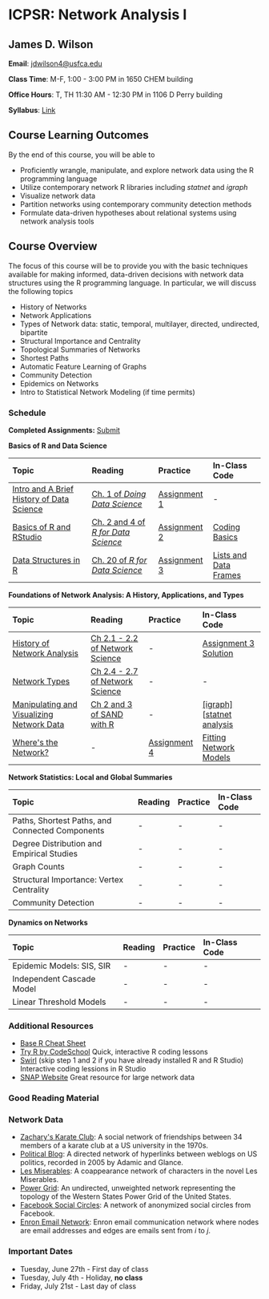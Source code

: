 # ICPSR: Network Analysis I

## James D. Wilson

**Email**: jdwilson4@usfca.edu

**Class Time**: M-F, 1:00 - 3:00 PM in 1650 CHEM building

**Office Hours**: T, TH 11:30 AM - 12:30 PM in 1106 D Perry building


**Syllabus**: [Link](https://github.com/jdwilson4/Network-Analysis-I/blob/master/Syllabus_Network_Analtyics.pdf)

## Course Learning Outcomes

By the end of this course, you will be able to

- Proficiently wrangle, manipulate, and explore network data using the R programming language
- Utilize contemporary network R libraries including *statnet* and *igraph*
- Visualize network data
- Partition networks using contemporary community detection methods
- Formulate data-driven hypotheses about relational systems using network analysis tools

## Course Overview


The focus of this course will be to provide you with the basic techniques available for making informed, data-driven decisions with network data structures using the R programming language. In particular, we will discuss the following topics

- History of Networks
- Network Applications
- Types of Network data: static, temporal, multilayer, directed, undirected, bipartite
- Structural Importance and Centrality
- Topological Summaries of Networks
- Shortest Paths
- Automatic Feature Learning of Graphs
- Community Detection
- Epidemics on Networks
- Intro to Statistical Network Modeling (if time permits)


### Schedule

**Completed Assignments:** [Submit](https://www.dropbox.com/request/mShmGgweXQGIhWxa1Xma)

**Basics of R and Data Science** 

| Topic | Reading | Practice | In-Class Code |
|:--- | :---  | :---  |  :--- |
|[Intro and A Brief History of Data Science](https://github.com/jdwilson4/Network-Analysis-I/blob/master/Lecture%20Notes/Lecture%201%20Introduction.pdf)| [Ch. 1 of *Doing Data Science*](https://www.safaribooksonline.com/library/view/doing-data-science/9781449363871/ch01.html) |[Assignment 1](https://github.com/jdwilson4/Network-Analysis-I/blob/master/Assignments/Assignment1.pdf)| - |
|[Basics of R and RStudio](https://github.com/jdwilson4/Network-Analysis-I/blob/master/Lecture%20Notes/Lecture%202%20R%20and%20RStudio.pdf)|  [Ch. 2 and 4 of *R for Data Science*](http://r4ds.had.co.nz/index.html)|[Assignment 2](https://github.com/jdwilson4/Network-Analysis-I/blob/master/Assignments/Assignment2.pdf)| [Coding Basics](https://github.com/jdwilson4/Network-Analysis-I/blob/master/Code/Basics_in_R.R)|
|[Data Structures in R](https://github.com/jdwilson4/Network-Analysis-I/blob/master/Lecture%20Notes/Lecture%203%20Data%20Structures.pdf)| [Ch. 20 of *R for Data Science*](http://r4ds.had.co.nz/vectors.html) |  [Assignment 3](https://github.com/jdwilson4/Network-Analysis-I/blob/master/Assignments/Assignment3.pdf)| [Lists and Data Frames](https://github.com/jdwilson4/Network-Analysis-I/blob/master/Code/Lists_Data_Frames.R) |


**Foundations of Network Analysis: A History, Applications, and Types**

| Topic | Reading | Practice | In-Class Code |
|:--- | :---  | :---  | :---- |
| [History of Network Analysis](https://github.com/jdwilson4/Network-Analysis-I/blob/master/Lecture%20Notes/Lecture%204%20History%20of%20Network%20Analysis.pdf) | [Ch 2.1 - 2.2 of Network Science](http://barabasi.com/networksciencebook/) | - | [Assignment 3 Solution](https://github.com/jdwilson4/Network-Analysis-I/blob/master/Code/Assignment3.R) |
| [Network Types](https://github.com/jdwilson4/Network-Analysis-I/blob/master/Lecture%20Notes/Network_Types.pdf) |[Ch 2.4 - 2.7 of Network Science](http://barabasi.com/networksciencebook/) | - | - |
|[Manipulating and Visualizing Network Data](http://jdwilson-statistics.com/statistical-network-analysis-with-r/) | [Ch 2 and 3 of SAND with R](https://github.com/kolaczyk/sand) | - | [[igraph]](https://github.com/jdwilson4/Network-Analysis-I/blob/master/Code/Network_Visualization.R) [[statnet analysis](https://github.com/jdwilson4/Network-Analysis-I/blob/master/Case%20Studies/Basics.Rmd)|
| [Where's the Network?](https://github.com/jdwilson4/Network-Analysis-I/blob/master/Lecture%20Notes/Where_is_the_network.pdf) | - | [Assignment 4](https://github.com/jdwilson4/Network-Analysis-I/blob/master/Assignments/Assignment4.pdf)| [Fitting Network Models](https://github.com/jdwilson4/Network-Analysis-I/blob/master/Code/Where_is_the_network.R) |



**Network Statistics: Local and Global Summaries**

| Topic | Reading | Practice | In-Class Code |
|:--- | :---  | :---  | :--- |
| Paths, Shortest Paths, and Connected Components | - | - | - |
| Degree Distribution and Empirical Studies | - | - | - |
| Graph Counts | - | - | - |
| Structural Importance: Vertex Centrality | - | - | - |
| Community Detection | - | - | - |

<!-- **Mesoscopic Properties of Networks**

| Topic | Reading | Practice |
|:- | :-  | :-  |  -->

**Dynamics on Networks**

| Topic | Reading | Practice | In-Class Code |
|:--- | :---  | :---  | :--- |
| Epidemic Models: SIS, SIR | - | - | - |
| Independent Cascade Model | - | - | - |
| Linear Threshold Models | - | - | - |
<!-- **Multilayer and Temporal Networks**

| Topic | Reading | Practice |
|:- | :-  | :-  |  -->

### Additional Resources
- [Base R Cheat Sheet](https://www.rstudio.com/wp-content/uploads/2016/10/r-cheat-sheet-3.pdf)
- [Try R by CodeSchool](http://tryr.codeschool.com/) Quick, interactive R coding lessons
- [Swirl](http://swirlstats.com/students.html) (skip step 1 and 2 if you have already installed R and R Studio) Interactive coding lessions in R Studio
- [SNAP Website](http://snap.stanford.edu/data/index.html) Great resource for large network data

### Good Reading Material
<!-- ### Case Studies
| Case Study | Data |
|:-| :-  |
|[I: The Basics - Input, Network Representations, and Visualization](https://github.com/jdwilson4/Network-Analysis-I/blob/master/Case%20Studies/Basics.Rmd) | [Zachary's Karate Club](https://raw.githubusercontent.com/jdwilson4/Network-Analysis-I/master/Data/karate.txt), [Political Blogs](https://github.com/jdwilson4/Network-Analysis-I/blob/master/Data/polblogs.txt) |
|[II: Network Motifs I - paths, shortest paths and connected components]() | []() |
|[III: Network Motifs II - graph counts]() | []() |
|[IV: Structural Importance]()| []()|
|[V: Community Detection]() | []() |
|[VI: Epidemics on Networks - SIR, SIS, and Cascades]() | []() |
|[VII: Temporal Networks - Structures over Time]() | []() | -->



### Network Data
- [Zachary's Karate Club](https://github.com/jdwilson4/Network-Analysis-I/blob/master/Data/karate.txt): A social network of friendships between 34 members of a karate club at a US university in the 1970s.
- [Political Blog](https://github.com/jdwilson4/Network-Analysis-I/blob/master/Data/polblogs.txt): A directed network of hyperlinks between weblogs on US politics, recorded in 2005 by Adamic and Glance.
- [Les Miserables](https://github.com/jdwilson4/Network-Analysis-I/blob/master/Data/lesmis.txt): A coappearance network of characters in the novel Les Miserables. 
- [Power Grid](https://github.com/jdwilson4/Network-Analysis-I/blob/master/Data/power.txt): An undirected, unweighted network representing the topology of the Western States Power Grid of the United States.
- [Facebook Social Circles](https://github.com/jdwilson4/Network-Analysis-I/blob/master/Data/facebook_combined.txt): A network of anonymized social circles from Facebook. 
- [Enron Email Network](https://github.com/jdwilson4/Network-Analysis-I/blob/master/Data/email-Enron.txt): Enron email communication network where nodes are email addresses and edges are emails sent from *i* to *j*. 

### Important Dates

- Tuesday, June 27th - First day of class
- Tuesday, July 4th - Holiday, **no class**
- Friday, July 21st - Last day of class
